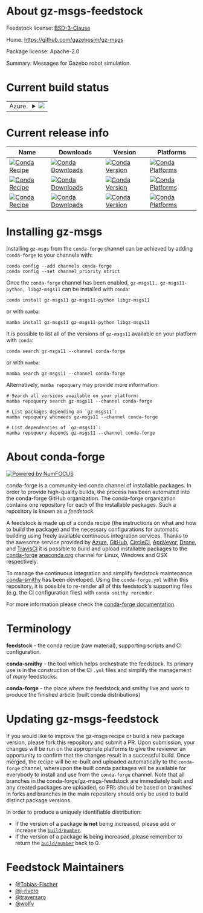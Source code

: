 About gz-msgs-feedstock
=======================

Feedstock license: [BSD-3-Clause](https://github.com/conda-forge/gz-msgs-feedstock/blob/main/LICENSE.txt)

Home: https://github.com/gazebosim/gz-msgs

Package license: Apache-2.0

Summary: Messages for Gazebo robot simulation.

Current build status
====================


<table>
    
  <tr>
    <td>Azure</td>
    <td>
      <details>
        <summary>
          <a href="https://dev.azure.com/conda-forge/feedstock-builds/_build/latest?definitionId=17574&branchName=main">
            <img src="https://dev.azure.com/conda-forge/feedstock-builds/_apis/build/status/gz-msgs-feedstock?branchName=main">
          </a>
        </summary>
        <table>
          <thead><tr><th>Variant</th><th>Status</th></tr></thead>
          <tbody><tr>
              <td>linux_64_is_python_mintruepython3.9.____cpython</td>
              <td>
                <a href="https://dev.azure.com/conda-forge/feedstock-builds/_build/latest?definitionId=17574&branchName=main">
                  <img src="https://dev.azure.com/conda-forge/feedstock-builds/_apis/build/status/gz-msgs-feedstock?branchName=main&jobName=linux&configuration=linux%20linux_64_is_python_mintruepython3.9.____cpython" alt="variant">
                </a>
              </td>
            </tr><tr>
              <td>linux_aarch64_is_python_mintruepython3.9.____cpython</td>
              <td>
                <a href="https://dev.azure.com/conda-forge/feedstock-builds/_build/latest?definitionId=17574&branchName=main">
                  <img src="https://dev.azure.com/conda-forge/feedstock-builds/_apis/build/status/gz-msgs-feedstock?branchName=main&jobName=linux&configuration=linux%20linux_aarch64_is_python_mintruepython3.9.____cpython" alt="variant">
                </a>
              </td>
            </tr><tr>
              <td>linux_ppc64le_is_python_mintruepython3.9.____cpython</td>
              <td>
                <a href="https://dev.azure.com/conda-forge/feedstock-builds/_build/latest?definitionId=17574&branchName=main">
                  <img src="https://dev.azure.com/conda-forge/feedstock-builds/_apis/build/status/gz-msgs-feedstock?branchName=main&jobName=linux&configuration=linux%20linux_ppc64le_is_python_mintruepython3.9.____cpython" alt="variant">
                </a>
              </td>
            </tr><tr>
              <td>osx_64_is_python_mintruepython3.9.____cpython</td>
              <td>
                <a href="https://dev.azure.com/conda-forge/feedstock-builds/_build/latest?definitionId=17574&branchName=main">
                  <img src="https://dev.azure.com/conda-forge/feedstock-builds/_apis/build/status/gz-msgs-feedstock?branchName=main&jobName=osx&configuration=osx%20osx_64_is_python_mintruepython3.9.____cpython" alt="variant">
                </a>
              </td>
            </tr><tr>
              <td>osx_arm64_is_python_mintruepython3.9.____cpython</td>
              <td>
                <a href="https://dev.azure.com/conda-forge/feedstock-builds/_build/latest?definitionId=17574&branchName=main">
                  <img src="https://dev.azure.com/conda-forge/feedstock-builds/_apis/build/status/gz-msgs-feedstock?branchName=main&jobName=osx&configuration=osx%20osx_arm64_is_python_mintruepython3.9.____cpython" alt="variant">
                </a>
              </td>
            </tr><tr>
              <td>win_64_is_python_mintruepython3.9.____cpython</td>
              <td>
                <a href="https://dev.azure.com/conda-forge/feedstock-builds/_build/latest?definitionId=17574&branchName=main">
                  <img src="https://dev.azure.com/conda-forge/feedstock-builds/_apis/build/status/gz-msgs-feedstock?branchName=main&jobName=win&configuration=win%20win_64_is_python_mintruepython3.9.____cpython" alt="variant">
                </a>
              </td>
            </tr>
          </tbody>
        </table>
      </details>
    </td>
  </tr>
</table>

Current release info
====================

| Name | Downloads | Version | Platforms |
| --- | --- | --- | --- |
| [![Conda Recipe](https://img.shields.io/badge/recipe-gz--msgs11-green.svg)](https://anaconda.org/conda-forge/gz-msgs11) | [![Conda Downloads](https://img.shields.io/conda/dn/conda-forge/gz-msgs11.svg)](https://anaconda.org/conda-forge/gz-msgs11) | [![Conda Version](https://img.shields.io/conda/vn/conda-forge/gz-msgs11.svg)](https://anaconda.org/conda-forge/gz-msgs11) | [![Conda Platforms](https://img.shields.io/conda/pn/conda-forge/gz-msgs11.svg)](https://anaconda.org/conda-forge/gz-msgs11) |
| [![Conda Recipe](https://img.shields.io/badge/recipe-gz--msgs11--python-green.svg)](https://anaconda.org/conda-forge/gz-msgs11-python) | [![Conda Downloads](https://img.shields.io/conda/dn/conda-forge/gz-msgs11-python.svg)](https://anaconda.org/conda-forge/gz-msgs11-python) | [![Conda Version](https://img.shields.io/conda/vn/conda-forge/gz-msgs11-python.svg)](https://anaconda.org/conda-forge/gz-msgs11-python) | [![Conda Platforms](https://img.shields.io/conda/pn/conda-forge/gz-msgs11-python.svg)](https://anaconda.org/conda-forge/gz-msgs11-python) |
| [![Conda Recipe](https://img.shields.io/badge/recipe-libgz--msgs11-green.svg)](https://anaconda.org/conda-forge/libgz-msgs11) | [![Conda Downloads](https://img.shields.io/conda/dn/conda-forge/libgz-msgs11.svg)](https://anaconda.org/conda-forge/libgz-msgs11) | [![Conda Version](https://img.shields.io/conda/vn/conda-forge/libgz-msgs11.svg)](https://anaconda.org/conda-forge/libgz-msgs11) | [![Conda Platforms](https://img.shields.io/conda/pn/conda-forge/libgz-msgs11.svg)](https://anaconda.org/conda-forge/libgz-msgs11) |

Installing gz-msgs
==================

Installing `gz-msgs` from the `conda-forge` channel can be achieved by adding `conda-forge` to your channels with:

```
conda config --add channels conda-forge
conda config --set channel_priority strict
```

Once the `conda-forge` channel has been enabled, `gz-msgs11, gz-msgs11-python, libgz-msgs11` can be installed with `conda`:

```
conda install gz-msgs11 gz-msgs11-python libgz-msgs11
```

or with `mamba`:

```
mamba install gz-msgs11 gz-msgs11-python libgz-msgs11
```

It is possible to list all of the versions of `gz-msgs11` available on your platform with `conda`:

```
conda search gz-msgs11 --channel conda-forge
```

or with `mamba`:

```
mamba search gz-msgs11 --channel conda-forge
```

Alternatively, `mamba repoquery` may provide more information:

```
# Search all versions available on your platform:
mamba repoquery search gz-msgs11 --channel conda-forge

# List packages depending on `gz-msgs11`:
mamba repoquery whoneeds gz-msgs11 --channel conda-forge

# List dependencies of `gz-msgs11`:
mamba repoquery depends gz-msgs11 --channel conda-forge
```


About conda-forge
=================

[![Powered by
NumFOCUS](https://img.shields.io/badge/powered%20by-NumFOCUS-orange.svg?style=flat&colorA=E1523D&colorB=007D8A)](https://numfocus.org)

conda-forge is a community-led conda channel of installable packages.
In order to provide high-quality builds, the process has been automated into the
conda-forge GitHub organization. The conda-forge organization contains one repository
for each of the installable packages. Such a repository is known as a *feedstock*.

A feedstock is made up of a conda recipe (the instructions on what and how to build
the package) and the necessary configurations for automatic building using freely
available continuous integration services. Thanks to the awesome service provided by
[Azure](https://azure.microsoft.com/en-us/services/devops/), [GitHub](https://github.com/),
[CircleCI](https://circleci.com/), [AppVeyor](https://www.appveyor.com/),
[Drone](https://cloud.drone.io/welcome), and [TravisCI](https://travis-ci.com/)
it is possible to build and upload installable packages to the
[conda-forge](https://anaconda.org/conda-forge) [anaconda.org](https://anaconda.org/)
channel for Linux, Windows and OSX respectively.

To manage the continuous integration and simplify feedstock maintenance
[conda-smithy](https://github.com/conda-forge/conda-smithy) has been developed.
Using the ``conda-forge.yml`` within this repository, it is possible to re-render all of
this feedstock's supporting files (e.g. the CI configuration files) with ``conda smithy rerender``.

For more information please check the [conda-forge documentation](https://conda-forge.org/docs/).

Terminology
===========

**feedstock** - the conda recipe (raw material), supporting scripts and CI configuration.

**conda-smithy** - the tool which helps orchestrate the feedstock.
                   Its primary use is in the construction of the CI ``.yml`` files
                   and simplify the management of *many* feedstocks.

**conda-forge** - the place where the feedstock and smithy live and work to
                  produce the finished article (built conda distributions)


Updating gz-msgs-feedstock
==========================

If you would like to improve the gz-msgs recipe or build a new
package version, please fork this repository and submit a PR. Upon submission,
your changes will be run on the appropriate platforms to give the reviewer an
opportunity to confirm that the changes result in a successful build. Once
merged, the recipe will be re-built and uploaded automatically to the
`conda-forge` channel, whereupon the built conda packages will be available for
everybody to install and use from the `conda-forge` channel.
Note that all branches in the conda-forge/gz-msgs-feedstock are
immediately built and any created packages are uploaded, so PRs should be based
on branches in forks and branches in the main repository should only be used to
build distinct package versions.

In order to produce a uniquely identifiable distribution:
 * If the version of a package **is not** being increased, please add or increase
   the [``build/number``](https://docs.conda.io/projects/conda-build/en/latest/resources/define-metadata.html#build-number-and-string).
 * If the version of a package **is** being increased, please remember to return
   the [``build/number``](https://docs.conda.io/projects/conda-build/en/latest/resources/define-metadata.html#build-number-and-string)
   back to 0.

Feedstock Maintainers
=====================

* [@Tobias-Fischer](https://github.com/Tobias-Fischer/)
* [@j-rivero](https://github.com/j-rivero/)
* [@traversaro](https://github.com/traversaro/)
* [@wolfv](https://github.com/wolfv/)

